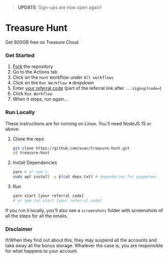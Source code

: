 > **UPDATE**: Sign-ups are now open again!

# Treasure Hunt

Get 800GB free on Treasure Cloud

### Get Started

1. [Fork](https://github.com/xuac/treasure-hunt/fork) the repository
2. Go to the Actions tab
3. Click on the `Hunt` workflow under `All workflows`
4. Click on the `Run Workflow ▼` dropdown
5. Enter [your referral code](https://app.treasure.cloud/settings/referrals) (part of the referral link after `...signup?code=`)
6. Click `Run Workflow`
7. When it stops, run again...

### Run Locally

These instructions are for running on Linux. You'll need NodeJS 15 or above.

1. Clone the repo

   ```sh
   git clone https://github.com/xuac/treasure-hunt.git
   cd treasure-hunt
   ```

2. Install Dependencies

   ```sh
   yarn # or npm i
   sudo apt install -y $(cat deps.txt) # dependecies for puppeteer
   ```

3. Run

   ```sh
   yarn start [your referral code]
   # or npm run start [your referral code]
   ```

If you run it locally, you'll also see a `screenshots` folder with screenshots of all the steps for all the emails.

### Disclaimer

If/When they find out about this, they may suspend all the accounts and take away all the bonus storage. Whatever the case is, you are responsible for what happens to your account.
